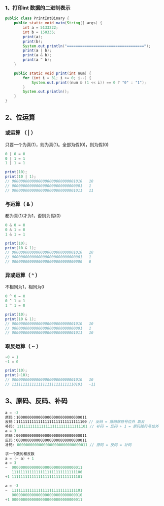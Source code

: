 ### 1、打印int 数据的二进制表示

```java
public class PrintIntBinary {
    public static void main(String[] args) {
        int a = 5133222;
        int b = 150335;
        print(a);
        print(b);
        System.out.println("===================================");
        print(a | b);
        print(a & b);
        print(a ^ b);
    }

    public static void print(int num) {
        for (int i = 31; i >= 0; i--) {
            System.out.print((num & (1 << i)) == 0 ? "0" : "1");
        }
        System.out.println();
    }
}
```



## 2、位运算

### 或运算 （ | ）

只要一个为真(1)，则为真(1)。全部为假(0)，则为假(0)

```c++
0 | 0 = 0
0 | 1 = 1
1 | 1 = 1
```

```java
print(10);
print(10 | 1);
// 00000000000000000000000000001010   10 
// 00000000000000000000000000000001   1
// 00000000000000000000000000001011   11
```

### 与运算（  & ）

都为真(1)才为1，否则为假(0)

```c++
0 & 0 = 0
0 & 1 = 0
1 & 1 = 1
```

```java
print(10);
print(10 & 1);
// 00000000000000000000000000001010   10 
// 00000000000000000000000000000001   1
// 00000000000000000000000000000000   0
```

### 异或运算（ ^ ）

不相同为1，相同为0

```c++
0 ^ 0 = 0
0 ^ 1 = 1
1 ^ 1 = 0
```

```java
print(10);
print(10 & 1);
// 00000000000000000000000000001010   10 
// 00000000000000000000000000000001   1
// 00000000000000000000000000001011   10
```

### 取反运算（ ~ ）

```java
~0 = 1
~1 = 0
```

```java
print(10);
print(~10);
// 00000000000000000000000000001010   10 
// 11111111111111111111111111110101   -11
```



## 3、原码、反码、补码

```js
a = -3
原码：10000000000000000000000000000011
反码：11111111111111111111111111111100 // 反码 = 原码除符号位外 取反
补码: 11111111111111111111111111111101 // 补码 = 反码 + 1 = 原码除符号位外 取反 + 1
a = 3
原码：00000000000000000000000000000011
反码：00000000000000000000000000000011
补码: 00000000000000000000000000000011 // 原码 = 反码 = 补码
```

```java
求一个数的相反数
a = (~ a) + 1 
a = 3
~  00000000000000000000000000000011
   11111111111111111111111111111100
+1 11111111111111111111111111111101  

a = -3
~  11111111111111111111111111111101  
   00000000000000000000000000000010
+1 00000000000000000000000000000011  
```



